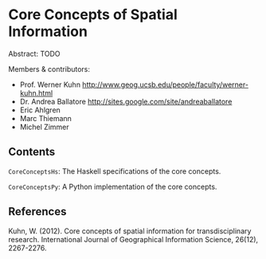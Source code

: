 Core Concepts of Spatial Information
=============================================

Abstract: TODO

Members & contributors:

* Prof. Werner Kuhn  <http://www.geog.ucsb.edu/people/faculty/werner-kuhn.html>
* Dr. Andrea Ballatore  <http://sites.google.com/site/andreaballatore>
* Eric Ahlgren
* Marc Thiemann
* Michel Zimmer 

Contents
----------------------

`CoreConceptsHs`: The Haskell specifications of the core concepts.

`CoreConceptsPy`: A Python implementation of the core concepts.


References
----------------------

Kuhn, W. (2012). Core concepts of spatial information for transdisciplinary research. International Journal of Geographical Information Science, 26(12), 2267-2276.